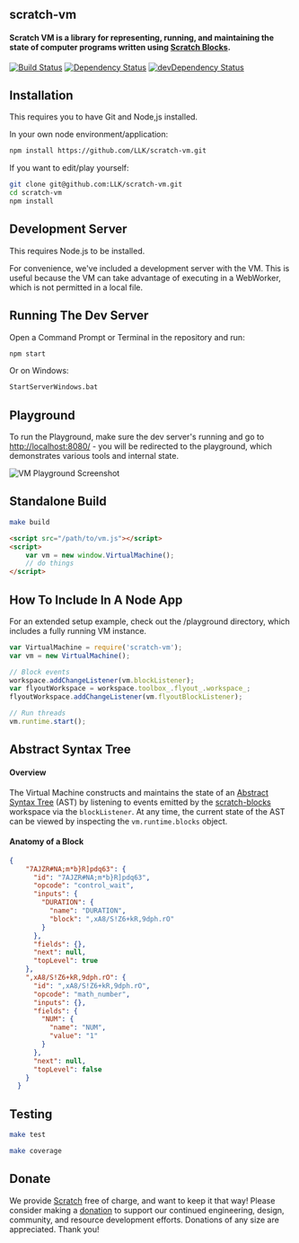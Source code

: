 ## scratch-vm
#### Scratch VM is a library for representing, running, and maintaining the state of computer programs written using [Scratch Blocks](https://github.com/LLK/scratch-blocks).

[![Build Status](https://travis-ci.org/LLK/scratch-vm.svg?branch=develop)](https://travis-ci.org/LLK/scratch-vm)
[![Dependency Status](https://david-dm.org/LLK/scratch-vm.svg)](https://david-dm.org/LLK/scratch-vm)
[![devDependency Status](https://david-dm.org/LLK/scratch-vm/dev-status.svg)](https://david-dm.org/LLK/scratch-vm#info=devDependencies)

## Installation
This requires you to have Git and Node,js installed.

In your own node environment/application:
```bash
npm install https://github.com/LLK/scratch-vm.git
```
If you want to edit/play yourself:
```bash
git clone git@github.com:LLK/scratch-vm.git
cd scratch-vm
npm install
```

## Development Server
This requires Node.js to be installed.

For convenience, we've included a development server with the VM. This is useful because the VM can take advantage of executing in a WebWorker, which is not permitted in a local file.

## Running The Dev Server
Open a Command Prompt or Terminal in the repository and run:
```bash
npm start
```
Or on Windows:
```bash
StartServerWindows.bat
```

## Playground
To run the Playground, make sure the dev server's running and go to [http://localhost:8080/](http://localhost:8080/) - you will be redirected to the playground, which demonstrates various tools and internal state.

![VM Playground Screenshot](https://i.imgur.com/nOCNqEc.gif)


## Standalone Build
```bash
make build
```

```html
<script src="/path/to/vm.js"></script>
<script>
    var vm = new window.VirtualMachine();
    // do things
</script>
```

## How To Include In A Node App
For an extended setup example, check out the /playground directory, which includes a fully running VM instance.
```js
var VirtualMachine = require('scratch-vm');
var vm = new VirtualMachine();

// Block events
workspace.addChangeListener(vm.blockListener);
var flyoutWorkspace = workspace.toolbox_.flyout_.workspace_;
flyoutWorkspace.addChangeListener(vm.flyoutBlockListener);

// Run threads
vm.runtime.start();
```

## Abstract Syntax Tree

#### Overview
The Virtual Machine constructs and maintains the state of an [Abstract Syntax Tree](https://en.wikipedia.org/wiki/Abstract_syntax_tree) (AST) by listening to events emitted by the [scratch-blocks](https://github.com/LLK/scratch-blocks) workspace via the `blockListener`. At any time, the current state of the AST can be viewed by inspecting the `vm.runtime.blocks` object.

#### Anatomy of a Block
```json
{
    "7AJZR#NA;m*b}R]pdq63": {
      "id": "7AJZR#NA;m*b}R]pdq63",
      "opcode": "control_wait",
      "inputs": {
        "DURATION": {
          "name": "DURATION",
          "block": ",xA8/S!Z6+kR,9dph.rO"
        }
      },
      "fields": {},
      "next": null,
      "topLevel": true
    },
    ",xA8/S!Z6+kR,9dph.rO": {
      "id": ",xA8/S!Z6+kR,9dph.rO",
      "opcode": "math_number",
      "inputs": {},
      "fields": {
        "NUM": {
          "name": "NUM",
          "value": "1"
        }
      },
      "next": null,
      "topLevel": false
    }
  }
```

## Testing
```bash
make test
```

```bash
make coverage
```

## Donate
We provide [Scratch](https://scratch.mit.edu) free of charge, and want to keep it that way! Please consider making a [donation](https://secure.donationpay.org/scratchfoundation/) to support our continued engineering, design, community, and resource development efforts. Donations of any size are appreciated. Thank you!
